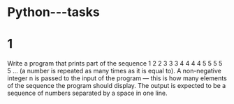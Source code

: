 # Python---tasks
# 1
Write a program that prints part of the sequence 1 2 2 3 3 3 4 4 4 4 5 5 5 5 5 ... (a number is repeated as many times as it is equal to). A non-negative integer n is passed to the input of the program — this is how many elements of the sequence the program should display. The output is expected to be a sequence of numbers separated by a space in one line.
